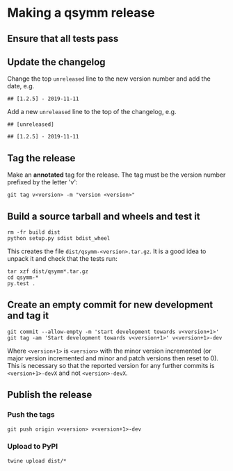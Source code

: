 # Making a qsymm release

## Ensure that all tests pass

## Update the changelog

Change the top `unreleased` line to the new version number and add the date, e.g.

```
## [1.2.5] - 2019-11-11
```

Add a new `unreleased` line to the top of the changelog, e.g.

```
## [unreleased]

## [1.2.5] - 2019-11-11
```

## Tag the release

Make an **annotated** tag for the release. The tag must be the version number prefixed by the letter 'v':
```
git tag v<version> -m "version <version>"
```

## Build a source tarball and wheels and test it

```
rm -fr build dist
python setup.py sdist bdist_wheel
```

This creates the file `dist/qsymm-<version>.tar.gz`.  It is a good idea to unpack it
and check that the tests run:
```
tar xzf dist/qsymm*.tar.gz
cd qsymm-*
py.test .
```

## Create an empty commit for new development and tag it
```
git commit --allow-empty -m 'start development towards v<version+1>'
git tag -am 'Start development towards v<version+1>' v<version+1>-dev
```

Where `<version+1>` is `<version>` with the minor version incremented
(or major version incremented and minor and patch versions then reset to 0).
This is necessary so that the reported version for any further commits is
`<version+1>-devX` and not `<version>-devX`.


## Publish the release

### Push the tags
```
git push origin v<version> v<version+1>-dev
```

### Upload to PyPI
```
twine upload dist/*
```

